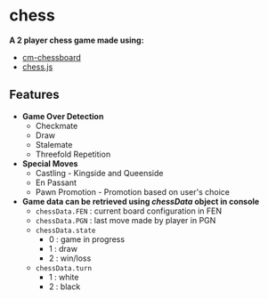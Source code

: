# chess

**A 2 player chess game made using:**

- [cm-chessboard](https://github.com/shaack/cm-chessboard)
- [chess.js](https://github.com/jhlywa/chess.js)

## Features

- **Game Over Detection**
  - Checkmate
  - Draw
  - Stalemate
  - Threefold Repetition
- **Special Moves**
  - Castling - Kingside and Queenside
  - En Passant
  - Pawn Promotion - Promotion based on user's choice
- **Game data can be retrieved using _chessData_ object in console**
  - ```chessData.FEN``` : current board configuration in FEN
  - ```chessData.PGN``` : last move made by player in PGN
  - ```chessData.state```
    - 0 : game in progress
    - 1 : draw
    - 2 : win/loss
  - ```chessData.turn```
    - 1 : white
    - 2 : black
